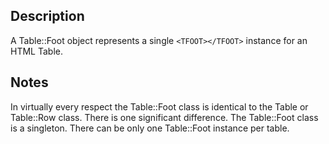 ## Description
A Table::Foot object represents a single `<TFOOT></TFOOT>` instance for an HTML Table.

## Notes
In virtually every respect the Table::Foot class is identical to the
Table or Table::Row class. There is one significant difference. The
Table::Foot class is a singleton. There can be only one Table::Foot
instance per table.
